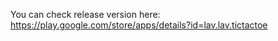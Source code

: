 You can check release version here: https://play.google.com/store/apps/details?id=lav.lav.tictactoe

